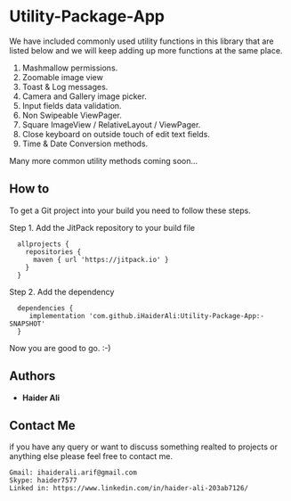 # Utility-Package-App
We have included commonly used utility functions in this library that are listed below and we will keep adding up more functions at the same place.

  1. Mashmallow permissions.
  2. Zoomable image view
  3. Toast & Log messages.
  4. Camera and Gallery image picker.
  5. Input fields data validation.
  6. Non Swipeable ViewPager.
  7. Square ImageView / RelativeLayout / ViewPager. 
  8. Close keyboard on outside touch of edit text fields.
  9. Time & Date Conversion methods.

  Many more common utility methods coming soon…

## How to
To get a Git project into your build you need to follow these steps.
	
 Step 1. Add the JitPack repository to your build file

      allprojects {
        repositories {
          maven { url 'https://jitpack.io' }
        }
      }

 Step 2. Add the dependency

      dependencies {
	     implementation 'com.github.iHaiderAli:Utility-Package-App:-SNAPSHOT'
      }

  
  Now you are good to go. :-)

## Authors
* **Haider Ali**

## Contact Me
 if you have any query or want to discuss something realted to projects or anything else please feel free to contact me.
 ```
Gmail: ihaiderali.arif@gmail.com
Skype: haider7577 
Linked in: https://www.linkedin.com/in/haider-ali-203ab7126/
```

